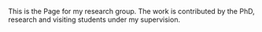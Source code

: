 This is the Page for my research group. The work is contributed by the PhD, research and visiting students under my supervision. 
